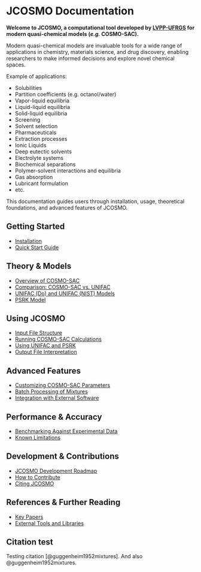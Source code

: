 # JCOSMO Documentation

**Welcome to JCOSMO, a computational tool developed by [LVPP-UFRGS](https://ufrgs.br/lvpp/) for modern quasi-chemical models (*e.g.* COSMO-SAC).**

Modern quasi-chemical models are invaluable tools for a wide range of applications in chemistry, materials science, and drug discovery, enabling researchers to make informed decisions and explore novel chemical spaces.

Example of applications:

- Solubilities
- Partition coefficients (e.g. octanol/water)
- Vapor-liquid equilibria
- Liquid-liquid equilibria
- Solid-liquid equilibria
- Screening
- Solvent selection
- Pharmaceuticals
- Extraction processes
- Ionic Liquids
- Deep eutectic solvents
- Electrolyte systems
- Biochemical separations
- Polymer-solvent interactions and equilibria
- Gas absorption
- Lubricant formulation
- etc.

This documentation guides users through installation, usage, theoretical foundations, and advanced features of JCOSMO.

## Getting Started
- [Installation](installation.md)
- [Quick Start Guide](quickstart.md)

## Theory & Models
- [Overview of COSMO-SAC](cosmo-sac.md)
- [Comparison: COSMO-SAC vs. UNIFAC](cosmo-vs-unifac.md)
- [UNIFAC (Do) and UNIFAC (NIST) Models](unifac.md)
- [PSRK Model](psrk.md)

## Using JCOSMO
- [Input File Structure](input-files.md)
- [Running COSMO-SAC Calculations](cosmo-sac-run.md)
- [Using UNIFAC and PSRK](unifac-psrk-run.md)
- [Output File Interpretation](output.md)

## Advanced Features
- [Customizing COSMO-SAC Parameters](custom-cosmo.md)
- [Batch Processing of Mixtures](batch-processing.md)
- [Integration with External Software](integration.md)

## Performance & Accuracy
- [Benchmarking Against Experimental Data](benchmark.md)
- [Known Limitations](limitations.md)

## Development & Contributions
- [JCOSMO Development Roadmap](roadmap.md)
- [How to Contribute](contributing.md)
- [Citing JCOSMO](citation.md)

## References & Further Reading
- [Key Papers](references.md)
- [External Tools and Libraries](external-tools.md)


## Citation test

Testing citation [@guggenheim1952mixtures]. And also @guggenheim1952mixtures.